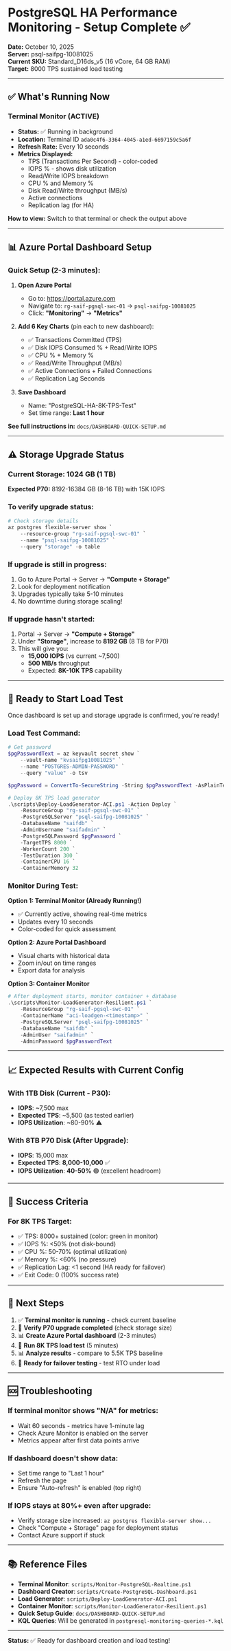 # PostgreSQL HA Performance Monitoring - Setup Complete ✅

**Date:** October 10, 2025  
**Server:** psql-saifpg-10081025  
**Current SKU:** Standard_D16ds_v5 (16 vCore, 64 GB RAM)  
**Target:** 8000 TPS sustained load testing

---

## ✅ What's Running Now

### Terminal Monitor (ACTIVE)
- **Status:** ✅ Running in background
- **Location:** Terminal ID `ada0c4f6-3364-4045-a1ed-6697159c5a6f`
- **Refresh Rate:** Every 10 seconds
- **Metrics Displayed:**
  - TPS (Transactions Per Second) - color-coded
  - IOPS % - shows disk utilization
  - Read/Write IOPS breakdown
  - CPU % and Memory %
  - Disk Read/Write throughput (MB/s)
  - Active connections
  - Replication lag (for HA)

**How to view:** Switch to that terminal or check the output above

---

## 📊 Azure Portal Dashboard Setup

### Quick Setup (2-3 minutes):

1. **Open Azure Portal**
   - Go to: https://portal.azure.com
   - Navigate to: `rg-saif-pgsql-swc-01` → `psql-saifpg-10081025`
   - Click: **"Monitoring"** → **"Metrics"**

2. **Add 6 Key Charts** (pin each to new dashboard):
   - ✅ Transactions Committed (TPS)
   - ✅ Disk IOPS Consumed % + Read/Write IOPS
   - ✅ CPU % + Memory %
   - ✅ Read/Write Throughput (MB/s)
   - ✅ Active Connections + Failed Connections
   - ✅ Replication Lag Seconds

3. **Save Dashboard**
   - Name: "PostgreSQL-HA-8K-TPS-Test"
   - Set time range: **Last 1 hour**

**See full instructions in:** `docs/DASHBOARD-QUICK-SETUP.md`

---

## ⚠️ Storage Upgrade Status

### Current Storage: 1024 GB (1 TB)
**Expected P70:** 8192-16384 GB (8-16 TB) with 15K IOPS

### To verify upgrade status:

```powershell
# Check storage details
az postgres flexible-server show `
    --resource-group "rg-saif-pgsql-swc-01" `
    --name "psql-saifpg-10081025" `
    --query "storage" -o table
```

### If upgrade is still in progress:
1. Go to Azure Portal → Server → **"Compute + Storage"**
2. Look for deployment notification
3. Upgrades typically take 5-10 minutes
4. No downtime during storage scaling!

### If upgrade hasn't started:
1. Portal → Server → **"Compute + Storage"**
2. Under **"Storage"**, increase to **8192 GB** (8 TB for P70)
3. This will give you:
   - **15,000 IOPS** (vs current ~7,500)
   - **500 MB/s** throughput
   - Expected: **8K-10K TPS** capability

---

## 🚀 Ready to Start Load Test

Once dashboard is set up and storage upgrade is confirmed, you're ready!

### Load Test Command:

```powershell
# Get password
$pgPasswordText = az keyvault secret show `
    --vault-name "kvsaifpg10081025" `
    --name "POSTGRES-ADMIN-PASSWORD" `
    --query "value" -o tsv

$pgPassword = ConvertTo-SecureString -String $pgPasswordText -AsPlainText -Force

# Deploy 8K TPS load generator
.\scripts\Deploy-LoadGenerator-ACI.ps1 -Action Deploy `
    -ResourceGroup "rg-saif-pgsql-swc-01" `
    -PostgreSQLServer "psql-saifpg-10081025" `
    -DatabaseName "saifdb" `
    -AdminUsername "saifadmin" `
    -PostgreSQLPassword $pgPassword `
    -TargetTPS 8000 `
    -WorkerCount 200 `
    -TestDuration 300 `
    -ContainerCPU 16 `
    -ContainerMemory 32
```

### Monitor During Test:

**Option 1: Terminal Monitor (Already Running!)**
- ✅ Currently active, showing real-time metrics
- Updates every 10 seconds
- Color-coded for quick assessment

**Option 2: Azure Portal Dashboard**
- Visual charts with historical data
- Zoom in/out on time ranges
- Export data for analysis

**Option 3: Container Monitor**
```powershell
# After deployment starts, monitor container + database
.\scripts\Monitor-LoadGenerator-Resilient.ps1 `
    -ResourceGroup "rg-saif-pgsql-swc-01" `
    -ContainerName "aci-loadgen-<timestamp>" `
    -PostgreSQLServer "psql-saifpg-10081025" `
    -DatabaseName "saifdb" `
    -AdminUser "saifadmin" `
    -AdminPassword $pgPasswordText
```

---

## 📈 Expected Results with Current Config

### With 1TB Disk (Current - P30):
- **IOPS**: ~7,500 max
- **Expected TPS**: ~5,500 (as tested earlier)
- **IOPS Utilization**: ~80-90% ⚠️

### With 8TB P70 Disk (After Upgrade):
- **IOPS**: 15,000 max
- **Expected TPS**: **8,000-10,000** ✅
- **IOPS Utilization**: **40-50%** 🟢 (excellent headroom)

---

## 🎯 Success Criteria

### For 8K TPS Target:
- ✅ TPS: 8000+ sustained (color: green in monitor)
- ✅ IOPS %: <50% (not disk-bound)
- ✅ CPU %: 50-70% (optimal utilization)
- ✅ Memory %: <60% (no pressure)
- ✅ Replication Lag: <1 second (HA ready for failover)
- ✅ Exit Code: 0 (100% success rate)

---

## 📝 Next Steps

1. ✅ **Terminal monitor is running** - check current baseline
2. 🔄 **Verify P70 upgrade completed** (check storage size)
3. 📊 **Create Azure Portal dashboard** (2-3 minutes)
4. 🚀 **Run 8K TPS load test** (5 minutes)
5. 📊 **Analyze results** - compare to 5.5K TPS baseline
6. 🧪 **Ready for failover testing** - test RTO under load

---

## 🆘 Troubleshooting

### If terminal monitor shows "N/A" for metrics:
- Wait 60 seconds - metrics have 1-minute lag
- Check Azure Monitor is enabled on the server
- Metrics appear after first data points arrive

### If dashboard doesn't show data:
- Set time range to "Last 1 hour"
- Refresh the page
- Ensure "Auto-refresh" is enabled (top right)

### If IOPS stays at 80%+ even after upgrade:
- Verify storage size increased: `az postgres flexible-server show...`
- Check "Compute + Storage" page for deployment status
- Contact Azure support if stuck

---

## 📚 Reference Files

- **Terminal Monitor**: `scripts/Monitor-PostgreSQL-Realtime.ps1`
- **Dashboard Creator**: `scripts/Create-PostgreSQL-Dashboard.ps1`
- **Load Generator**: `scripts/Deploy-LoadGenerator-ACI.ps1`
- **Container Monitor**: `scripts/Monitor-LoadGenerator-Resilient.ps1`
- **Quick Setup Guide**: `docs/DASHBOARD-QUICK-SETUP.md`
- **KQL Queries**: Will be generated in `postgresql-monitoring-queries-*.kql`

---

**Status:** ✅ Ready for dashboard creation and load testing!
